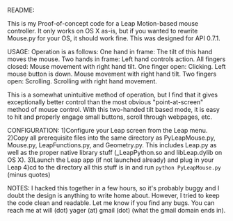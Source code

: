 README:

This is my Proof-of-concept code for a Leap Motion-based mouse controller. It only works on OS X as-is, but if you wanted to rewrite Mouse.py for your OS, it should work fine. This was designed for API 0.7.1.

USAGE:
Operation is as follows:
One hand in frame: The tilt of this hand moves the mouse.
Two hands in frame: Left hand controls action.
    All fingers closed: Mouse movement with right hand tilt.
    One finger open: Clicking. Left mouse button is down. Mouse movement with right hand tilt.
    Two fingers open: Scrolling. Scrolling with right hand movement.

This is a somewhat unintuitive method of operation, but I find that it gives exceptionally better control than the most obvious "point-at-screen" method of mouse control. With this two-handed tilt based mode, it is easy to hit and properly engage small buttons, scroll through webpages, etc.

CONFIGURATION:
1)Configure your Leap screen from the Leap menu.
2)Copy all prerequisite files into the same directory as PyLeapMouse.py, Mouse.py, LeapFunctions.py, and Geometry.py. This includes Leap.py as well as the proper native library stuff (_LeapPython.so and libLeap.dylib on OS X).
3)Launch the Leap app (if not launched already) and plug in your Leap
4)cd to the directory all this stuff is in and run `python PyLeapMouse.py` (minus quotes)

NOTES:
I hacked this together in a few hours, so it's probably buggy and I doubt the design is anything to write home about. However, I tried to keep the code clean and readable. Let me know if you find any bugs. You can reach me at  will (dot) yager (at) gmail (dot) (what the gmail domain ends in). 
